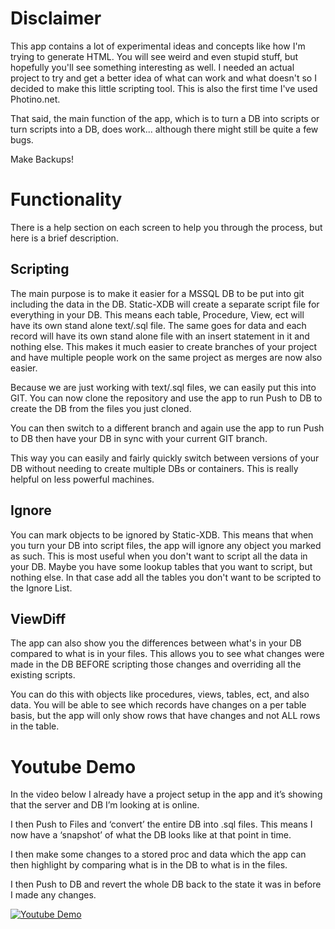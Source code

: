 # Disclaimer
This app contains a lot of experimental ideas and concepts like how I'm trying to generate HTML. You will see weird and even stupid stuff, but hopefully you'll see something interesting as well. I needed an actual project to try and get a better idea of what can work and what doesn't so I decided to make this little scripting tool. This is also the first time I've used Photino.net.

That said, the main function of the app, which is to turn a DB into scripts or turn scripts into a DB, does work... although there might still be quite a few bugs. 

Make Backups!


# Functionality
There is a help section on each screen to help you through the process, but here is a brief description.

## Scripting
The main purpose is to make it easier for a MSSQL DB to be put into git including the data in the DB. Static-XDB will create a separate script file for everything in your DB. This means each table, Procedure, View, ect will have its own stand alone text/.sql file. The same goes for data and each record will have its own stand alone file with an insert statement in it and nothing else. This makes it much easier to create branches of your project and have multiple people work on the same project as merges are now also easier.

Because we are just working with text/.sql files, we can easily put this into GIT. You can now clone the repository and use the app to run Push to DB to create the DB from the files you just cloned.

You can then switch to a different branch and again use the app to run Push to DB then have your DB in sync with your current GIT branch.

This way you can easily and fairly quickly switch between versions of your DB without needing to create multiple DBs or containers. This is really helpful on less powerful machines.

## Ignore
You can mark objects to be ignored by Static-XDB. This means that when you turn your DB into script files, the app will ignore any object you marked as such. This is most useful when you don't want to script all the data in your DB. Maybe you have some lookup tables that you want to script, but nothing else. In that case add all the tables you don't want to be scripted to the Ignore List.

## ViewDiff
The app can also show you the differences between what's in your DB compared to what is in your files. This allows you to see what changes were made in the DB BEFORE scripting those changes and overriding all the existing scripts.

You can do this with objects like procedures, views, tables, ect, and also data. You will be able to see which records have changes on a per table basis, but the app will only show rows that have changes and not ALL rows in the table.

# Youtube Demo
In the video below I already have a project setup in the app and it’s showing that the server and DB I’m looking at is online.

I then Push to Files and ‘convert’ the entire DB into .sql files. This means I now have a ‘snapshot’ of what the DB looks like at that point in time.

I then make some changes to a stored proc and data which the app can then highlight by comparing what is in the DB to what is in the files.

I then Push to DB and revert the whole DB back to the state it was in before I made any changes.

[![Youtube Demo](https://img.youtube.com/vi/JsDsdqv3A14/hqdefault.jpg)](https://www.youtube.com/watch?v=JsDsdqv3A14)
